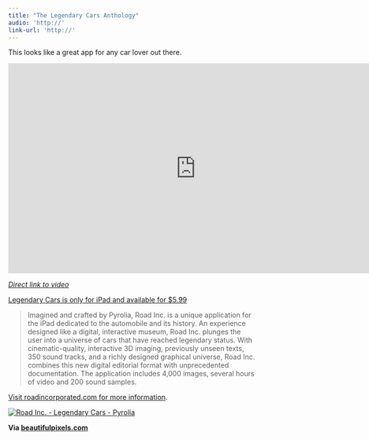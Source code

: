 ```yaml
---
title: "The Legendary Cars Anthology"
audio: 'http://'
link-url: 'http://'
---
```

<p>This looks like a great app for any car lover out there.</p>
<p><iframe src="http://player.vimeo.com/video/31715393?title=0&amp;byline=0&amp;portrait=0&amp;color=ffffff" width="759" height="427" frameborder="0" webkitAllowFullScreen mozallowfullscreen allowFullScreen></iframe></p>
<p><em><a href="http://vimeo.com/31715393">Direct link to video</a></em></p>
<p><a href="http://click.linksynergy.com/fs-bin/stat?id=6PFrOqNV4B8&offerid=146261&type=3&subid=0&tmpid=1826&RD_PARM1=http%253A%252F%252Fitunes.apple.com%252Fca%252Fapp%252Froad-inc.-legendary-cars%252Fid458600673%253Fmt%253D8%2526uo%253D4%2526partnerId%253D30" target="itunes_store">Legendary Cars is only for iPad and available for $5.99</a></p>
<blockquote><p>
  Imagined and crafted by Pyrolia, Road Inc. is a unique application for the iPad dedicated to the automobile and its history. An experience designed like a digital, interactive museum, Road Inc. plunges the user into a universe of cars that have reached legendary status. With cinematic-quality, interactive 3D imaging, previously unseen texts, 350 sound tracks, and a richly designed graphical universe, Road Inc. combines this new digital editorial format with unprecedented documentation. The application includes 4,000 images, several hours of video and 200 sound samples.
</p></blockquote>
<p><a href="http://roadincorporated.com/">Visit roadincorporated.com for more information</a>.</p>
<p><a href="http://click.linksynergy.com/fs-bin/stat?id=6PFrOqNV4B8&offerid=146261&type=3&subid=0&tmpid=1826&RD_PARM1=http%253A%252F%252Fitunes.apple.com%252Fca%252Fapp%252Froad-inc.-legendary-cars%252Fid458600673%253Fmt%253D8%2526uo%253D4%2526partnerId%253D30" target="itunes_store"><img src="http://ax.phobos.apple.com.edgesuite.net/images/web/linkmaker/badge_appstore-lrg.gif" alt="Road Inc. - Legendary Cars - Pyrolia" style="border: 0;"/></a></p>
<p><strong>Via <a href="http://beautifulpixels.com/ipad/road-inc-is-an-incredible-anthology-of-legendary-automobiles/">beautifulpixels.com</a></strong></p>
